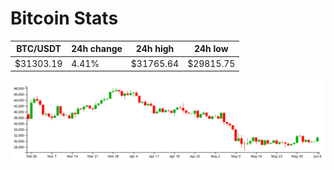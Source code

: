# Bitcoin Stats

BTC/USDT|24h change|24h high|24h low|
|---|---|---|---|
|$31303.19|4.41%|$31765.64|$29815.75|

<img src="./chart.svg">
